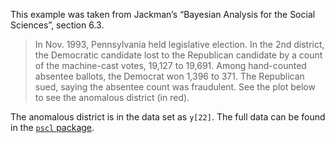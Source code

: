 This example was taken from Jackman’s “Bayesian Analysis for the Social Sciences”, section 6.3. 

> In Nov. 1993, Pennsylvania held legislative election. In the 2nd district, the Democratic candidate lost to the Republican candidate by a count of the machine-cast votes, 19,127 to 19,691. Among hand-counted absentee ballots, the Democrat won 1,396 to 371. The Republican sued, saying the absentee count was fraudulent. See the plot below to see the anomalous district (in red).

The anomalous district is in the data set as `y[22]`. The full data can be found in the [`pscl` package](https://cran.r-project.org/web/packages/pscl/index.html).


